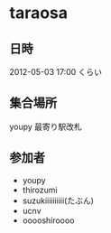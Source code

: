 # taraosa

## 日時

2012-05-03 17:00 くらい

## 集合場所

youpy 最寄り駅改札

## 参加者

* youpy
* thirozumi
* suzukiiiiiiiiii(たぶん)
* ucnv
* ooooshiroooo



